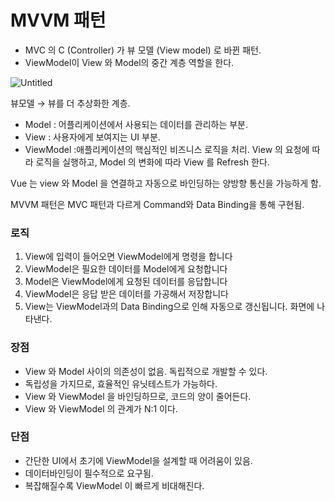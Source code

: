 # MVVM 패턴

- MVC 의 C (Controller) 가 뷰 모델 (View model) 로 바뀐 패턴.
- ViewModel이 View 와 Model의 중간 계층 역할을 한다.

![Untitled](https://s3-us-west-2.amazonaws.com/secure.notion-static.com/302700a6-4a05-410e-b5d0-e6dbccaed4f5/Untitled.png)

뷰모델 → 뷰를 더 추상화한 계층. 

- Model : 어플리케이션에서 사용되는 데이터를 관리하는 부분.
- View : 사용자에게 보여지는 UI 부분.
- ViewModel :애플리케이션의 핵심적인 비즈니스 로직을 처리. View 의 요청에 따라 로직을 실행하고, Model 의 변화에 따라 View 를 Refresh 한다.

Vue 는 view 와 Model 을 연결하고 자동으로 바인딩하는 양방향 통신을 가능하게 함.

MVVM 패턴은 MVC 패턴과 다르게 Command와 Data Binding을 통해 구현됨.

### 로직

1. View에 입력이 들어오면 ViewModel에게 명령을 합니다
2. ViewModel은 필요한 데이터를 Model에게 요청합니다
3. Model은 ViewModel에게 요청된 데이터를 응답합니다
4. ViewModel은 응답 받은 데이터를 가공해서 저장합니다
5. View는 ViewModel과의 Data Binding으로 인해 자동으로 갱신됩니다. 화면에 나타낸다.

### 장점

- View 와 Model 사이의 의존성이 없음. 독립적으로 개발할 수 있다.
- 독립성을 가지므로, 효율적인 유닛테스트가 가능하다.
- View 와 ViewModel 을 바인딩하므로, 코드의 양이 줄어든다.
- View 와 ViewModel 의 관계가 N:1 이다.

### 단점

- 간단한 UI에서 초기에 ViewModel을 설계할 때 어려움이 있음.
- 데이터바인딩이 필수적으로 요구됨.
- 복잡해질수록 ViewModel 이 빠르게 비대해진다.
